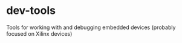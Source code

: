 # dev-tools
Tools for working with and debugging embedded devices (probably focused on Xilinx devices)
